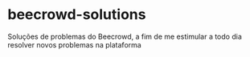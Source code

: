# beecrowd-solutions
Soluções de problemas do Beecrowd, a fim de me estimular a todo dia resolver novos problemas na plataforma
